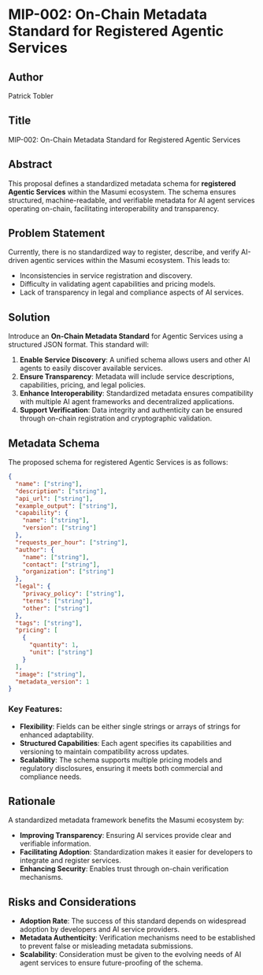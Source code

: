 # MIP-002: On-Chain Metadata Standard for Registered Agentic Services

## Author
Patrick Tobler

## Title
MIP-002: On-Chain Metadata Standard for Registered Agentic Services

## Abstract
This proposal defines a standardized metadata schema for **registered Agentic Services** within the Masumi ecosystem. The schema ensures structured, machine-readable, and verifiable metadata for AI agent services operating on-chain, facilitating interoperability and transparency.

## Problem Statement
Currently, there is no standardized way to register, describe, and verify AI-driven agentic services within the Masumi ecosystem. This leads to:
- Inconsistencies in service registration and discovery.
- Difficulty in validating agent capabilities and pricing models.
- Lack of transparency in legal and compliance aspects of AI services.

## Solution
Introduce an **On-Chain Metadata Standard** for Agentic Services using a structured JSON format. This standard will:
1. **Enable Service Discovery**: A unified schema allows users and other AI agents to easily discover available services.
2. **Ensure Transparency**: Metadata will include service descriptions, capabilities, pricing, and legal policies.
3. **Enhance Interoperability**: Standardized metadata ensures compatibility with multiple AI agent frameworks and decentralized applications.
4. **Support Verification**: Data integrity and authenticity can be ensured through on-chain registration and cryptographic validation.

## Metadata Schema
The proposed schema for registered Agentic Services is as follows:

```json
{
  "name": ["string"],
  "description": ["string"],
  "api_url": ["string"],
  "example_output": ["string"],
  "capability": {
    "name": ["string"],
    "version": ["string"]
  },
  "requests_per_hour": ["string"],
  "author": {
    "name": ["string"],
    "contact": ["string"],
    "organization": ["string"]
  },
  "legal": {
    "privacy_policy": ["string"],
    "terms": ["string"],
    "other": ["string"]
  },
  "tags": ["string"],
  "pricing": [
    {
      "quantity": 1,
      "unit": ["string"]
    }
  ],
  "image": ["string"],
  "metadata_version": 1
}
```

### Key Features:
- **Flexibility**: Fields can be either single strings or arrays of strings for enhanced adaptability.
- **Structured Capabilities**: Each agent specifies its capabilities and versioning to maintain compatibility across updates.
- **Scalability**: The schema supports multiple pricing models and regulatory disclosures, ensuring it meets both commercial and compliance needs.

## Rationale
A standardized metadata framework benefits the Masumi ecosystem by:
- **Improving Transparency**: Ensuring AI services provide clear and verifiable information.
- **Facilitating Adoption**: Standardization makes it easier for developers to integrate and register services.
- **Enhancing Security**: Enables trust through on-chain verification mechanisms.

## Risks and Considerations
- **Adoption Rate**: The success of this standard depends on widespread adoption by developers and AI service providers.
- **Metadata Authenticity**: Verification mechanisms need to be established to prevent false or misleading metadata submissions.
- **Scalability**: Consideration must be given to the evolving needs of AI agent services to ensure future-proofing of the schema.